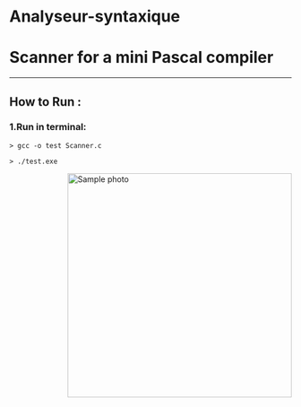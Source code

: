 # Analyseur-syntaxique
# Scanner for a mini Pascal compiler 

---
## How to Run :
 ### 1.Run in terminal:
  ```
  > gcc -o test Scanner.c 
  ```
  ```
  > ./test.exe
  ```
 
 <img src="https://github.com/dz07/Analyseur-syntaxique" width="400" img align="right" title="Sample photo">


